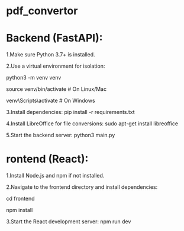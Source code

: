 # pdf_convertor

# Backend (FastAPI):

1.Make sure Python 3.7+ is installed.

2.Use a virtual environment for isolation:

python3 -m venv venv

source venv/bin/activate  # On Linux/Mac

venv\Scripts\activate     # On Windows

3.Install dependencies:
pip install -r requirements.txt

4.Install LibreOffice for file conversions:
sudo apt-get install libreoffice

5.Start the backend server:
python3  main.py


# rontend (React):

1.Install Node.js and npm if not installed.

2.Navigate to the frontend directory and install dependencies:

cd frontend

npm install

3.Start the React development server:
npm run dev
